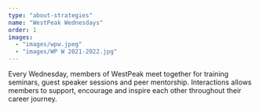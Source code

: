 ```yaml
---
type: "about-strategies"
name: "WestPeak Wednesdays"
order: 1
images:
  - "images/wpw.jpeg"
  - "images/WP W 2021-2022.jpg"
---
```


Every Wednesday, members of WestPeak meet together for training seminars, guest speaker sessions and peer mentorship. 
Interactions allows members to support, encourage and inspire each other throughout their career journey.

